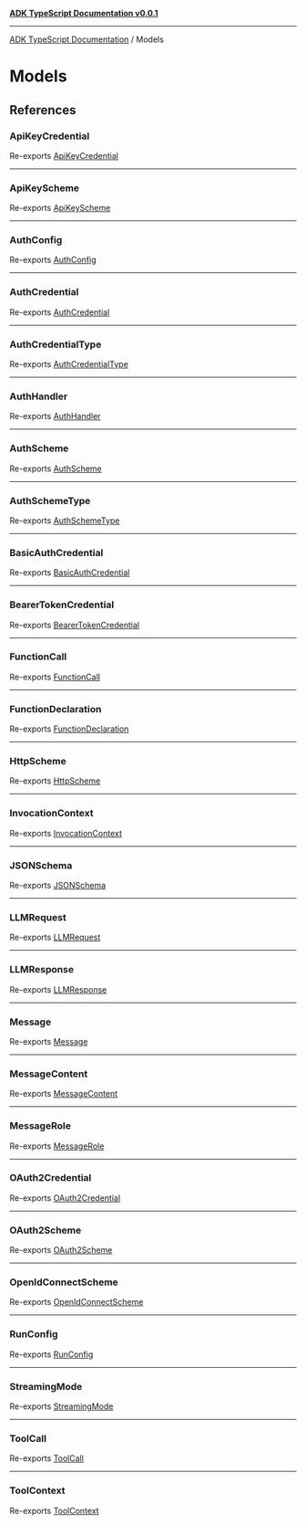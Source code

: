 [**ADK TypeScript Documentation v0.0.1**](../../../README.md)

***

[ADK TypeScript Documentation](../../../globals.md) / Models

# Models

## References

### ApiKeyCredential

Re-exports [ApiKeyCredential](../../../classes/ApiKeyCredential.md)

***

### ApiKeyScheme

Re-exports [ApiKeyScheme](../../../classes/ApiKeyScheme.md)

***

### AuthConfig

Re-exports [AuthConfig](../../../classes/AuthConfig.md)

***

### AuthCredential

Re-exports [AuthCredential](../../../classes/AuthCredential.md)

***

### AuthCredentialType

Re-exports [AuthCredentialType](../../../enumerations/AuthCredentialType.md)

***

### AuthHandler

Re-exports [AuthHandler](../../../classes/AuthHandler.md)

***

### AuthScheme

Re-exports [AuthScheme](../../../classes/AuthScheme.md)

***

### AuthSchemeType

Re-exports [AuthSchemeType](../../../enumerations/AuthSchemeType.md)

***

### BasicAuthCredential

Re-exports [BasicAuthCredential](../../../classes/BasicAuthCredential.md)

***

### BearerTokenCredential

Re-exports [BearerTokenCredential](../../../classes/BearerTokenCredential.md)

***

### FunctionCall

Re-exports [FunctionCall](../../../interfaces/FunctionCall.md)

***

### FunctionDeclaration

Re-exports [FunctionDeclaration](../../../interfaces/FunctionDeclaration.md)

***

### HttpScheme

Re-exports [HttpScheme](../../../classes/HttpScheme.md)

***

### InvocationContext

Re-exports [InvocationContext](../../../classes/InvocationContext.md)

***

### JSONSchema

Re-exports [JSONSchema](../../../interfaces/JSONSchema.md)

***

### LLMRequest

Re-exports [LLMRequest](../../../classes/LLMRequest.md)

***

### LLMResponse

Re-exports [LLMResponse](../../../classes/LLMResponse.md)

***

### Message

Re-exports [Message](../../../interfaces/Message.md)

***

### MessageContent

Re-exports [MessageContent](../../../type-aliases/MessageContent.md)

***

### MessageRole

Re-exports [MessageRole](../../../type-aliases/MessageRole.md)

***

### OAuth2Credential

Re-exports [OAuth2Credential](../../../classes/OAuth2Credential.md)

***

### OAuth2Scheme

Re-exports [OAuth2Scheme](../../../classes/OAuth2Scheme.md)

***

### OpenIdConnectScheme

Re-exports [OpenIdConnectScheme](../../../classes/OpenIdConnectScheme.md)

***

### RunConfig

Re-exports [RunConfig](../../../classes/RunConfig.md)

***

### StreamingMode

Re-exports [StreamingMode](../../../enumerations/StreamingMode.md)

***

### ToolCall

Re-exports [ToolCall](../../../interfaces/ToolCall.md)

***

### ToolContext

Re-exports [ToolContext](../../../classes/ToolContext.md)
